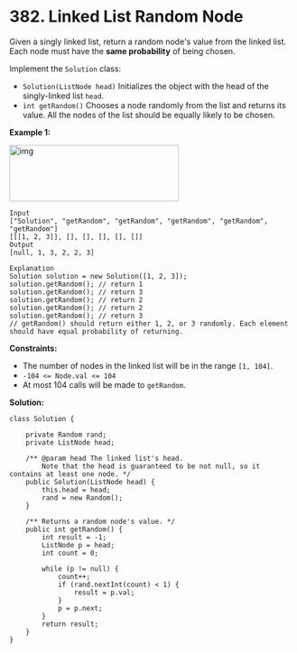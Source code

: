 # 382. Linked List Random Node

Given a singly linked list, return a random node's value from the linked list. Each node must have the **same probability** of being chosen.

Implement the `Solution` class:

* `Solution(ListNode head)` Initializes the object with the head of the singly-linked list `head`.
* `int getRandom()` Chooses a node randomly from the list and returns its value. All the nodes of the list should be equally likely to be chosen.
 
**Example 1:**

<img src="https://assets.leetcode.com/uploads/2021/03/16/getrand-linked-list.jpg" alt="img" style="height: 100px; width: 300px;"/>

```
Input
["Solution", "getRandom", "getRandom", "getRandom", "getRandom", "getRandom"]
[[[1, 2, 3]], [], [], [], [], []]
Output
[null, 1, 3, 2, 2, 3]

Explanation
Solution solution = new Solution([1, 2, 3]);
solution.getRandom(); // return 1
solution.getRandom(); // return 3
solution.getRandom(); // return 2
solution.getRandom(); // return 2
solution.getRandom(); // return 3
// getRandom() should return either 1, 2, or 3 randomly. Each element should have equal probability of returning.
``` 

**Constraints:**

* The number of nodes in the linked list will be in the range `[1, 104]`.
* `-104 <= Node.val <= 104`
* At most 104 calls will be made to `getRandom`.

**Solution:**
```
class Solution {

    private Random rand;
    private ListNode head;
    
    /** @param head The linked list's head.
        Note that the head is guaranteed to be not null, so it contains at least one node. */
    public Solution(ListNode head) {
        this.head = head;
        rand = new Random();
    }

    /** Returns a random node's value. */
    public int getRandom() {
        int result = -1;
        ListNode p = head;
        int count = 0;

        while (p != null) {
            count++;
            if (rand.nextInt(count) < 1) {
                result = p.val;
            }
            p = p.next;
        }
        return result;
    }
}
```

